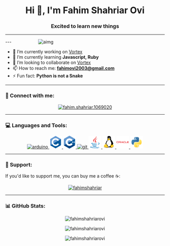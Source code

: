 <h1 align="center">Hi 👋, I'm Fahim Shahriar Ovi</h1>
<h3 align="center">Excited to learn new things</h3>

---
<img align="right" alt="aimg" width="400" src="https://user-images.githubusercontent.com/55389276/140866485-8fb1c876-9a8f-4d6a-98dc-08c4981eaf70.gif">
---

- 🔭 I’m currently working on [Vortex](https://github.com/FahimShahriarOvi/Vortex)
- 🌱 I’m currently learning **Javascript, Ruby**
- 👯 I’m looking to collaborate on [Vortex](https://github.com/FahimShahriarOvi/Vortex)
- 📫 How to reach me: **fahimovi2003@gmail.com**
- ⚡ Fun fact: **Python is not a Snake**

---

### 💬 Connect with me:
<p align="center">
  <a href="https://fb.com/fahim.shahriar.1069020" target="blank">
    <img align="center" src="https://raw.githubusercontent.com/rahuldkjain/github-profile-readme-generator/master/src/images/icons/Social/facebook.svg" alt="fahim.shahriar.1069020" height="30" width="40" />
  </a>
</p>

---

### 💻 Languages and Tools:
<p align="center">
  <a href="https://www.arduino.cc/" target="_blank" rel="noreferrer">
    <img src="https://cdn.worldvectorlogo.com/logos/arduino-1.svg" alt="arduino" width="40" height="40"/>
  </a>
  <a href="https://www.cprogramming.com/" target="_blank" rel="noreferrer">
    <img src="https://raw.githubusercontent.com/devicons/devicon/master/icons/c/c-original.svg" alt="c" width="40" height="40"/>
  </a>
  <a href="https://www.w3schools.com/cpp/" target="_blank" rel="noreferrer">
    <img src="https://raw.githubusercontent.com/devicons/devicon/master/icons/cplusplus/cplusplus-original.svg" alt="cplusplus" width="40" height="40"/>
  </a>
  <a href="https://git-scm.com/" target="_blank" rel="noreferrer">
    <img src="https://www.vectorlogo.zone/logos/git-scm/git-scm-icon.svg" alt="git" width="40" height="40"/>
  </a>
  <a href="https://www.java.com" target="_blank" rel="noreferrer">
    <img src="https://raw.githubusercontent.com/devicons/devicon/master/icons/java/java-original.svg" alt="java" width="40" height="40"/>
  </a>
  <a href="https://www.linux.org/" target="_blank" rel="noreferrer">
    <img src="https://raw.githubusercontent.com/devicons/devicon/master/icons/linux/linux-original.svg" alt="linux" width="40" height="40"/>
  </a>
  <a href="https://www.oracle.com/" target="_blank" rel="noreferrer">
    <img src="https://raw.githubusercontent.com/devicons/devicon/master/icons/oracle/oracle-original.svg" alt="oracle" width="40" height="40"/>
  </a>
  <a href="https://www.python.org" target="_blank" rel="noreferrer">
    <img src="https://raw.githubusercontent.com/devicons/devicon/master/icons/python/python-original.svg" alt="python" width="40" height="40"/>
  </a>
</p>

---

### 🙏 Support:
If you'd like to support me, you can buy me a coffee ☕:

<p align="center">
  <a href="https://www.buymeacoffee.com/fahimshahriar">
    <img src="https://cdn.buymeacoffee.com/buttons/v2/default-yellow.png" height="50" width="210" alt="fahimshahriar"/>
  </a>
</p>

---

### 📊 GitHub Stats:
<p align="center">
  <img src="https://github-readme-stats.vercel.app/api/top-langs?username=fahimshahriarovi&show_icons=true&locale=en&layout=compact" alt="fahimshahriarovi" />
</p>

<p align="center">
  <img src="https://github-readme-stats.vercel.app/api?username=fahimshahriarovi&show_icons=true&locale=en" alt="fahimshahriarovi" />
</p>

<p align="center">
  <img src="https://github-readme-streak-stats.herokuapp.com/?user=fahimshahriarovi&" alt="fahimshahriarovi" />
</p>
